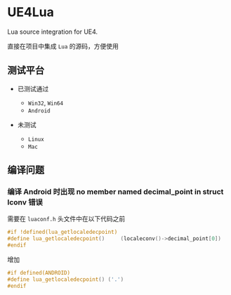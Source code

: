 # UE4Lua
Lua source integration for UE4.

直接在项目中集成 `Lua` 的源码，方便使用

## 测试平台 ##

* 已测试通过
	* `Win32`, `Win64`
	* `Android`


* 未测试
	* `Linux`
	* `Mac`

## 编译问题 ##

### 编译 Android 时出现 no member named decimal_point in struct lconv 错误 ###

需要在 `luaconf.h` 头文件中在以下代码之前

``` cpp
#if !defined(lua_getlocaledecpoint)
#define lua_getlocaledecpoint()		(localeconv()->decimal_point[0])
#endif
```

增加

``` cpp
#if defined(ANDROID)
#define lua_getlocaledecpoint() ('.')
#endif
```